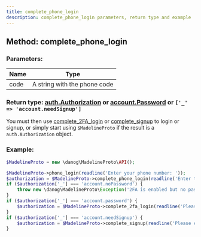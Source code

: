 ```yaml
---
title: complete_phone_login
description: complete_phone_login parameters, return type and example
---
```

## Method: complete\_phone\_login  


### Parameters:

| Name     |    Type       |
|----------|---------------|
|code| A string with the phone code|

### Return type: [auth.Authorization](API_docs/types/auth_Authorization.md) or [account.Password](http://docs.madelineproto.xyz/API_docs/types/account_Password.html) or `['_' => 'account.needSignup']`

You must then use [complete_2FA_login](complete_2FA_login.md) or [complete_signup](complete_signup.md) to login or signup, or simply start using `$MadelineProto` if the result is a `auth.Authorization` object.

### Example:


```php
$MadelineProto = new \danog\MadelineProto\API();

$MadelineProto->phone_login(readline('Enter your phone number: '));
$authorization = $MadelineProto->complete_phone_login(readline('Enter the code you received: '));
if ($authorization['_'] === 'account.noPassword') {
    throw new \danog\MadelineProto\Exception('2FA is enabled but no password is set!');
}
if ($authorization['_'] === 'account.password') {
    $authorization = $MadelineProto->complete_2fa_login(readline('Please enter your password (hint '.$authorization['hint'].'): '));
}
if ($authorization['_'] === 'account.needSignup') {
    $authorization = $MadelineProto->complete_signup(readline('Please enter your first name: '), readline('Please enter your last name (can be empty): '));
}

```
